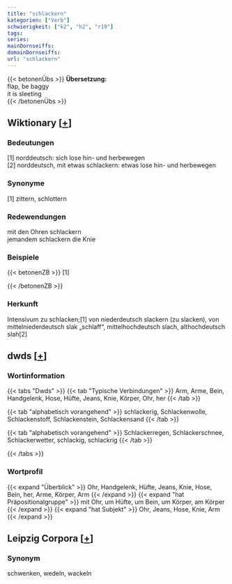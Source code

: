 ```yaml
---
title: "schlackern"
kategorien: ["Verb"]
schwierigkeit: ["k2", "h2", "r19"]
tags:
series:
mainDornseiffs:
domainDornseiffs:
url: "schlackern"
---
```


{{< betonenÜbs >}}
**Übersetzung:**  
flap, be baggy  
it is sleeting  
{{< /betonenÜbs >}}

## Wiktionary [[+](https://de.wiktionary.org/wiki/schlackern)]

### Bedeutungen
[1] norddeutsch: sich lose hin- und herbewegen  
[2] norddeutsch, mit etwas schlackern: etwas lose hin- und herbewegen  

### Synonyme
[1] zittern, schlottern  

### Redewendungen
mit den Ohren schlackern  
jemandem schlackern die Knie  

### Beispiele
{{< betonenZB >}}
[1]  

{{< /betonenZB >}}
### Herkunft
Intensivum zu schlacken;[1] von niederdeutsch slackern (zu slacken), von mittelniederdeutsch slak „schlaff“, mittelhochdeutsch slach, althochdeutsch slah[2]  



## dwds [[+](https://www.dwds.de/wb/schlackern)]

### Wortinformation
{{< tabs "Dwds" >}}
{{< tab "Typische Verbindungen" >}}
Arm, Arme, Bein, Handgelenk, Hose, Hüfte, Jeans, Knie, Körper, Ohr, her
{{< /tab >}}

{{< tab "alphabetisch vorangehend" >}}
schlackerig, Schlackenwolle, Schlackenstoff, Schlackenstein, Schlackensand
{{< /tab >}}

{{< tab "alphabetisch vorangehend" >}}
Schlackerregen, Schlackerschnee, Schlackerwetter, schlackig, schlackrig
{{< /tab >}}

{{< /tabs >}}

### Wortprofil
{{< expand "Überblick" >}} Ohr, Handgelenk, Hüfte, Jeans, Knie, Hose, Bein, her, Arme, Körper, Arm {{< /expand >}}
{{< expand "hat Präpositionalgruppe" >}} mit Ohr, um Hüfte, um Bein, um Körper, am Körper {{< /expand >}}
{{< expand "hat Subjekt" >}} Ohr, Jeans, Hose, Knie, Arm {{< /expand >}}

## Leipzig Corpora [[+](https://corpora.uni-leipzig.de/en/res?word=schlackern&corpusId=deu_newscrawl-public_2018)]


### Synonym
schwenken, wedeln, wackeln

